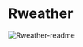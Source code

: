 # Rweather

![Rweather-readme](https://github.com/RevatiGoyal22/Rweather/assets/101937130/12cf6eea-61ac-4ad2-af4e-523ecc40661a)
